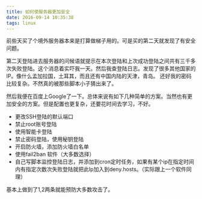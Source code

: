 ```yaml
---
title: 如何使服务器更加安全
date: 2016-09-14 10:35:38
tags: linux
---
```

前些天买了个境外服务器本来是打算做梯子用的。可是买的第二天就发现了有安全问题。  

第二天登陆进去服务器的问候语就提示在本次登陆和上次成功登陆之间共有三千多次失败登陆。这个消息着实吓我一天。然后我查登陆日志。发现了很多其他国家的IP。像什么孟加拉国，土耳其，而且还有中国内陆的天津，青岛。
还好我的密码比较复杂。不然真的被那些脚本小子猜出来了。

然后我便在百度上Google了一下。总体来说有如下几种简单的方案。当然也有更加安全的方案。但是配置也更复杂，还要花时间去学习，不好。  

- 更改SSH登陆的默认端口
- 禁止root账号登陆
- 使用智能卡登陆
- 禁止密码登陆，使用秘钥登陆
- 开启防火墙，添加防火墙白名单
- 使用fail2ban 软件（大多数选择）
- 自己写脚本监控登陆日志，并添加到cron定时任务，如果有某个ip在指定时间内有指定次数次失败登陆就把此Ip加入到deny.hosts。（实际跟上一个软件同理）

基本上做到了1,2两条就能预防大多数攻击了。

